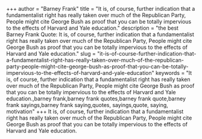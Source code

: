 +++
author = "Barney Frank"
title = "It is, of course, further indication that a fundamentalist right has really taken over much of the Republican Party, People might cite George Bush as proof that you can be totally impervious to the effects of Harvard and Yale education."
description = "the best Barney Frank Quote: It is, of course, further indication that a fundamentalist right has really taken over much of the Republican Party, People might cite George Bush as proof that you can be totally impervious to the effects of Harvard and Yale education."
slug = "it-is-of-course-further-indication-that-a-fundamentalist-right-has-really-taken-over-much-of-the-republican-party-people-might-cite-george-bush-as-proof-that-you-can-be-totally-impervious-to-the-effects-of-harvard-and-yale-education"
keywords = "It is, of course, further indication that a fundamentalist right has really taken over much of the Republican Party, People might cite George Bush as proof that you can be totally impervious to the effects of Harvard and Yale education.,barney frank,barney frank quotes,barney frank quote,barney frank sayings,barney frank saying,quotes, sayings,quote, saying, motivation"
+++
It is, of course, further indication that a fundamentalist right has really taken over much of the Republican Party, People might cite George Bush as proof that you can be totally impervious to the effects of Harvard and Yale education.
